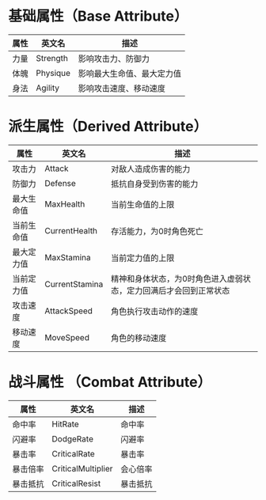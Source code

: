 # 基础属性（Base Attribute）

| 属性 | 英文名      | 描述 |
| --- |----------| --- |
| 力量 | Strength | 影响攻击力、防御力 |
| 体魄 | Physique | 影响最大生命值、最大定力值 |
| 身法 | Agility  | 影响攻击速度、移动速度 |

# 派生属性（Derived Attribute）

| 属性 | 英文名         | 描述 |
| --- |-------------| --- |
| 攻击力 | Attack      | 对敌人造成伤害的能力 |
| 防御力 | Defense     | 抵抗自身受到伤害的能力 |
| 最大生命值 | MaxHealth   | 当前生命值的上限 |
| 当前生命值 | CurrentHealth   | 存活能力，为0时角色死亡 |
| 最大定力值 | MaxStamina     | 当前定力值的上限 |
| 当前定力值 | CurrentStamina     | 精神和身体状态，为0时角色进入虚弱状态，定力回满后才会回到正常状态 |
| 攻击速度 | AttackSpeed | 角色执行攻击动作的速度 |
| 移动速度 | MoveSpeed   | 角色的移动速度 |

# 战斗属性 （Combat Attribute）

| 属性 | 英文名            | 描述 |
|----|----------------| --- |
| 命中率 | HitRate        | 命中率 |
| 闪避率 | DodgeRate      | 闪避率 |
| 暴击率 | CriticalRate   | 暴击率 |
| 暴击倍率 | CriticalMultiplier | 会心倍率 |
| 暴击抵抗 | CriticalResist     | 暴击抵抗 |
